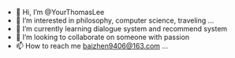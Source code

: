 - 👋 Hi, I’m @YourThomasLee
- 👀 I’m interested in philosophy, computer science, traveling ...
- 🌱 I’m currently learning dialogue system and recommend system
- 💞️ I’m looking to collaborate on someone with passion
- 📫 How to reach me baizhen9406@163.com ...

<!---
YourThomasLee/YourThomasLee is a ✨ special ✨ repository because its `README.md` (this file) appears on your GitHub profile.
You can click the Preview link to take a look at your changes.
--->
